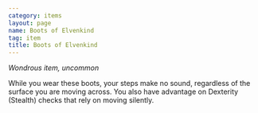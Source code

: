 ```yaml
---
category: items
layout: page
name: Boots of Elvenkind 
tag: item
title: Boots of Elvenkind 
---
```


_Wondrous item, uncommon_ 

While you wear these boots, your steps make no sound, regardless of the surface you are moving across. You also have advantage on Dexterity (Stealth) checks that rely on moving silently. 
